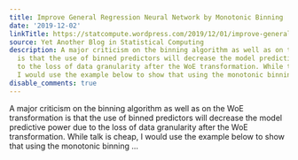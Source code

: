 ```yaml
---
title: Improve General Regression Neural Network by Monotonic Binning
date: '2019-12-02'
linkTitle: https://statcompute.wordpress.com/2019/12/01/improve-general-regression-neural-network-by-monotonic-binning/
source: Yet Another Blog in Statistical Computing
description: A major criticism on the binning algorithm as well as on the WoE transformation
  is that the use of binned predictors will decrease the model predictive power due
  to the loss of data granularity after the WoE transformation. While talk is cheap,
  I would use the example below to show that using the monotonic binning ...
disable_comments: true
---
```

A major criticism on the binning algorithm as well as on the WoE transformation is that the use of binned predictors will decrease the model predictive power due to the loss of data granularity after the WoE transformation. While talk is cheap, I would use the example below to show that using the monotonic binning ...